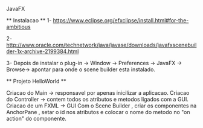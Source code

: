 JavaFX

** Instalacao **
1- https://www.eclipse.org/efxclipse/install.html#for-the-ambitious

2- http://www.oracle.com/technetwork/java/javase/downloads/javafxscenebuilder-1x-archive-2199384.html

3- Depois de instalar o plug-in -> Window -> Preferences -> JavaFX -> Browse-> apontar para onde o scene builder esta instalado.

** Projeto HelloWorld **

Criacao do Main -> responsavel por apenas inicilizar a aplicacao.
Criacao do Controller -> contem todos os atributos e metodos ligados com a GUI.
Criacao de um FXML -> GUI
Com o Scene Builder , criar os componentes na AnchorPane , setar o id nos atributos e colocar o nome do metodo no "on action" do componente.

